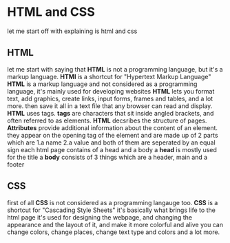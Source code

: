 # HTML and CSS
let me start off with explaining is html and css
## HTML 
let me start with saying that **HTML** is not a programming language, but it's a markup language.
**HTMl** is a shortcut for "Hypertext Markup Language"
**HTML** is a markup language and not considered as a programming language, it's mainly used for developing websites
**HTML** lets you format text, add graphics, create links, input forms, frames and tables, and a lot more. 
then save it all in a text file that any browser can read and display.
**HTML** uses tags. **tags** are characters that sit inside angled brackets, and often referred to as elements.
**HTML** decsribes the structure of pages.
**Attributes** provide additional information about the content of an element. they appear on the opening tag of the element and are made up of 2 parts which are
1.a name 2.a value and both of them are seperated by an equal sign
each html page contains of a head and a body
a **head** is mostly used for the title
a **body** consists of 3 things which are 
a header, main and a footer

## CSS
first of all **CSS** is not considered as a programming langauge too.
**CSS** is a shortcut for "Cascading Style Sheets"
it's basically what brings life to the html page
it's used for designing the webpage, and changing the appearance and the layout of it, and make it more colorful and alive
you can change colors, change places, change text type and colors and a lot more.
